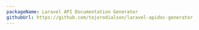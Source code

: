 ```yaml
---
packageName: Laravel API Documentation Generator
githubUrl: https://github.com/tojorodialson/laravel-apidoc-generator
---
```


